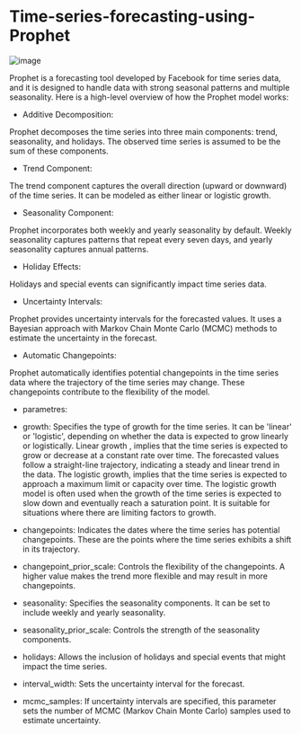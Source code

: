 # Time-series-forecasting-using-Prophet

![image](https://github.com/FeresDarouich/Time-series-forecasting-using-Prophet/assets/120333973/0d6838bf-b9f9-4239-9ad8-8d5e2fe6f31a)

Prophet is a forecasting tool developed by Facebook for time series data, and it is designed to handle data with strong seasonal patterns and multiple seasonality. Here is a high-level overview of how the Prophet model works:

* Additive Decomposition:

Prophet decomposes the time series into three main components: trend, seasonality, and holidays. The observed time series is assumed to be the sum of these components.
- Trend Component:

The trend component captures the overall direction (upward or downward) of the time series. It can be modeled as either linear or logistic growth.


- Seasonality Component:

Prophet incorporates both weekly and yearly seasonality by default. Weekly seasonality captures patterns that repeat every seven days, and yearly seasonality captures annual patterns.


- Holiday Effects:

Holidays and special events can significantly impact time series data. 

* Uncertainty Intervals:

Prophet provides uncertainty intervals for the forecasted values. It uses a Bayesian approach with Markov Chain Monte Carlo (MCMC) methods to estimate the uncertainty in the forecast.


* Automatic Changepoints:

Prophet automatically identifies potential changepoints in the time series data where the trajectory of the time series may change. These changepoints contribute to the flexibility of the model.


* parametres:

- growth: Specifies the type of growth for the time series. It can be 'linear' or 'logistic', depending on whether the data is expected to grow linearly or logistically. Linear growth , implies that the time series is expected to grow or decrease at a constant rate over time. The forecasted values follow a straight-line trajectory, indicating a steady and linear trend in the data. The logistic growth, implies that the time series is expected to approach a maximum limit or capacity over time.
The logistic growth model is often used when the growth of the time series is expected to slow down and eventually reach a saturation point. It is suitable for situations where there are limiting factors to growth.

- changepoints: Indicates the dates where the time series has potential changepoints. These are the points where the time series exhibits a shift in its trajectory.

- changepoint_prior_scale: Controls the flexibility of the changepoints. A higher value makes the trend more flexible and may result in more changepoints.

- seasonality: Specifies the seasonality components. It can be set to include weekly and yearly seasonality.

- seasonality_prior_scale: Controls the strength of the seasonality components.

- holidays: Allows the inclusion of holidays and special events that might impact the time series.

- interval_width: Sets the uncertainty interval for the forecast.

- mcmc_samples: If uncertainty intervals are specified, this parameter sets the number of MCMC (Markov Chain Monte Carlo) samples used to estimate uncertainty.
















